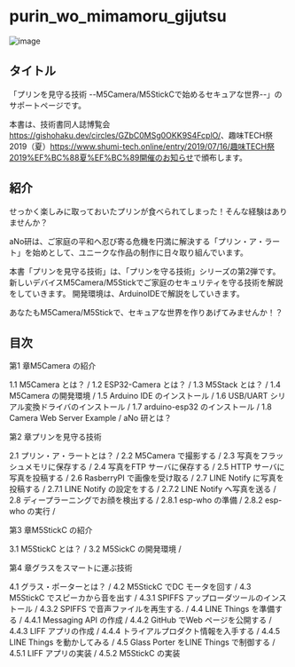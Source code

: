 # purin_wo_mimamoru_gijutsu

![image](https://github.com/anoken/purin_wo_mimamoru_gijutsu/blob/master/image/title.png)


## タイトル  
「プリンを見守る技術 --M5Camera/M5StickCで始めるセキュアな世界--」のサポートページです。

本書は、技術書同人誌博覧会<https://gishohaku.dev/circles/GZbC0MSg0OKK9S4FcplO/>、趣味TECH祭2019（夏）<https://www.shumi-tech.online/entry/2019/07/16/趣味TECH祭2019%EF%BC%88夏%EF%BC%89開催のお知らせ>で頒布します。


## 紹介
せっかく楽しみに取っておいたプリンが食べられてしまった！そんな経験はありませんか？

aNo研は、ご家庭の平和へ忍び寄る危機を円満に解決する「プリン・ア・ラート」を始めとして、ユニークな作品の制作に日々取り組んでいます。

本書「プリンを見守る技術」は、「プリンを守る技術」シリーズの第2弾です。
新しいデバイスM5Camera/M5Stickでご家庭のセキュリティを守る技術を解説をしていきます。
開発環境は、ArduinoIDEで解説をしていきます。

あなたもM5Camera/M5Stickで、セキュアな世界を作りあげてみませんか！？

## 目次  
第1 章M5Camera の紹介 

 1.1 M5Camera とは？ / 1.2 ESP32-Camera とは？ / 1.3 M5Stack とは？ / 1.4 M5Camera の開発環境 / 1.5 Arduino IDE のインストール / 1.6 USB/UART シリアル変換ドライバのインストール / 1.7 arduino-esp32 のインストール / 1.8 Camera Web Server Example / aNo 研とは？

第2 章プリンを見守る技術

2.1 プリン・ア・ラートとは？ / 2.2 M5Camera で撮影する / 2.3 写真をフラッシュメモリに保存する / 2.4 写真をFTP サーバに保存する / 2.5 HTTP サーバに写真を投稿する / 2.6 RasberryPI で画像を受け取る / 2.7 LINE Notify に写真を投稿する / 2.7.1 LINE Notify の設定をする / 2.7.2 LINE Notify へ写真を送る / 2.8 ディープラーニングでお顔を検出する / 2.8.1 esp-who の準備 / 2.8.2 esp-who の実行 /

第3 章M5StickC の紹介 

3.1 M5StickC とは？ / 3.2 M5SickC の開発環境 /

第4 章グラスをスマートに運ぶ技術 

4.1 グラス・ポーターとは？ / 4.2 M5StickC でDC モータを回す / 4.3 M5StickC でスピーカから音を出す / 4.3.1 SPIFFS アップローダツールのインストール / 4.3.2 SPIFFS で音声ファイルを再生する. / 4.4 LINE Things を準備する / 4.4.1 Messaging API の作成 / 4.4.2 GitHub でWeb ページを公開する / 4.4.3 LIFF アプリの作成 / 4.4.4 トライアルプロダクト情報を入手する / 4.4.5 LINE Things を動かしてみる / 4.5 Glass Porter をLINE Things で制御する / 4.5.1 LIFF アプリの実装 / 4.5.2 M5StickC の実装 
